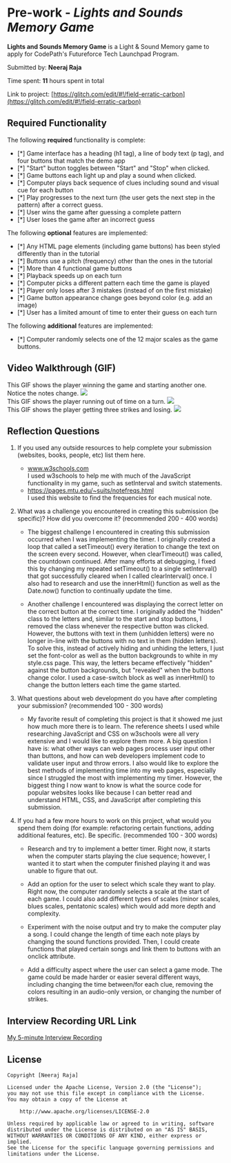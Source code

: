# Pre-work - _Lights and Sounds Memory Game_

**Lights and Sounds Memory Game** is a Light & Sound Memory game to apply for CodePath's Futureforce Tech Launchpad Program.

Submitted by: **Neeraj Raja**

Time spent: **11** hours spent in total

Link to project: [https://glitch.com/edit/#!/field-erratic-carbon](https://glitch.com/edit/#!/field-erratic-carbon)

## Required Functionality

The following **required** functionality is complete:

- [*] Game interface has a heading (h1 tag), a line of body text (p tag), and four buttons that match the demo app
- [*] "Start" button toggles between "Start" and "Stop" when clicked.
- [*] Game buttons each light up and play a sound when clicked.
- [*] Computer plays back sequence of clues including sound and visual cue for each button
- [*] Play progresses to the next turn (the user gets the next step in the pattern) after a correct guess.
- [*] User wins the game after guessing a complete pattern
- [*] User loses the game after an incorrect guess

The following **optional** features are implemented:

- [*] Any HTML page elements (including game buttons) has been styled differently than in the tutorial
- [*] Buttons use a pitch (frequency) other than the ones in the tutorial
- [*] More than 4 functional game buttons
- [*] Playback speeds up on each turn
- [*] Computer picks a different pattern each time the game is played
- [*] Player only loses after 3 mistakes (instead of on the first mistake)
- [*] Game button appearance change goes beyond color (e.g. add an image)
- [*] User has a limited amount of time to enter their guess on each turn

The following **additional** features are implemented:

- [*] Computer randomly selects one of the 12 major scales as the game buttons.

## Video Walkthrough (GIF)
  
This GIF shows the player winning the game and starting another one. Notice the notes change.
<img src="http://g.recordit.co/ClAMKHeRVJ.gif"><br>
This GIF shows the player running out of time on a turn.
<img src="http://g.recordit.co/BSvASrc0Qc.gif"><br>
This GIF shows the player getting three strikes and losing.
<img src="http://g.recordit.co/cT5e0se256.gif">

## Reflection Questions

1. If you used any outside resources to help complete your submission (websites, books, people, etc) list them here.
   
   - <a href="https://www.w3schools.com/">www.w3schools.com</a><br>
   I used w3schools to help me with much of the JavaScript functionality in my game, such as setInterval and switch statements.
   - <a href="https://pages.mtu.edu/~suits/notefreqs.html">https://pages.mtu.edu/~suits/notefreqs.html</a><br>
   I used this website to find the frequencies for each musical note.

2. What was a challenge you encountered in creating this submission (be specific)? How did you overcome it? (recommended 200 - 400 words)
   
   - The biggest challenge I encountered in creating this submission occurred when I was implementing the timer. 
   I originally created a loop that called a setTimeout() every iteration to change the text on the screen every second. 
   However, when clearTimeout() was called, the countdown continued. After many efforts at debugging, I fixed this by 
   changing my repeated setTimeout() to a single setInterval() that got successfully cleared when I called 
   clearInterval() once. I also had to research and use the innerHtml() function as well as the Date.now() function 
   to continually update the time.
   
   - Another challenge I encountered was displaying the correct letter on the correct button at the correct time. 
   I originally added the "hidden" class to the letters and, similar to the start and stop buttons, I removed the class
   whenever the respective button was clicked. However, the buttons with text in them (unhidden letters) were no longer 
   in-line with the buttons with no text in them (hidden letters). To solve this, instead of actively hiding and unhiding
   the letters, I just set the font-color as well as the button backgrounds to white in my style.css page. This way, 
   the letters became effectively "hidden" against the button backgrounds, but "revealed" when the buttons change color.
   I used a case-switch block as well as innerHtml() to change the button letters each time the game started.
   

3. What questions about web development do you have after completing your submission? (recommended 100 - 300 words)
   
   - My favorite result of completing this project is that it showed me just how much more there is to learn. The reference sheets 
   I used while researching JavaScript and CSS on w3schools were all very extensive and I would like to explore them more. 
   A big question I have is: what other ways can web pages process user input other than buttons, and how can web developers
   implement code to validate user input and throw errors. I also would like to explore the best methods of implementing time
   into my web pages, especially since I struggled the most with implementing my timer. However, the biggest thing I now want 
   to know is what the source code for popular websites looks like because I can better read and understand HTML, CSS, and JavaScript 
   after completing this submission.
   
   
4. If you had a few more hours to work on this project, what would you spend them doing (for example: refactoring certain functions, adding additional features, etc). Be specific. (recommended 100 - 300 words)
   
   - Research and try to implement a better timer. Right now, it starts when the computer starts playing the clue 
   sequence; however, I wanted it to start when the computer finished playing it and was unable to figure that out.
   
   - Add an option for the user to select which scale they want to play. Right now, the computer randomly selects a scale 
   at the start of each game. I could also add different types of scales (minor scales, blues scales, pentatonic scales) which 
   would add more depth and complexity.
   
   - Experiment with the noise output and try to make the computer play a song. I could change the length of time each note 
   plays by changing the sound functions provided. Then, I could create functions that played certain songs and link 
   them to buttons with an onclick attribute.
   
   - Add a difficulty aspect where the user can select a game mode. The game could be made harder or easier several different ways, 
   including changing the time between/for each clue, removing the colors resulting in an audio-only version, or changing the number 
   of strikes.

## Interview Recording URL Link

[My 5-minute Interview Recording](https://www.loom.com/share/51303fc08ed64d5aa2d8be2e33247c46)

## License

    Copyright [Neeraj Raja]

    Licensed under the Apache License, Version 2.0 (the "License");
    you may not use this file except in compliance with the License.
    You may obtain a copy of the License at

        http://www.apache.org/licenses/LICENSE-2.0

    Unless required by applicable law or agreed to in writing, software
    distributed under the License is distributed on an "AS IS" BASIS,
    WITHOUT WARRANTIES OR CONDITIONS OF ANY KIND, either express or implied.
    See the License for the specific language governing permissions and
    limitations under the License.
